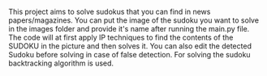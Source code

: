 This project aims to solve sudokus that you can find in news papers/magazines. You can put the image of the sudoku you want to solve in the images folder and provide it's name after running the main.py file. The code will at first apply IP techniques to find the contents of the SUDOKU in the picture and then solves it. You can also edit the detected Sudoku before solving in case of false detection. For solving the sudoku backtracking algorithm is used. 
